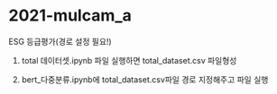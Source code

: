 # 2021-mulcam_a

ESG 등급평가(경로 설정 필요!)

1. total 데이터셋.ipynb 파일 실행하면 total_dataset.csv 파일형성

2. bert_다중분류.ipynb에 total_dataset.csv파일 경로 지정해주고 파일 실행 
